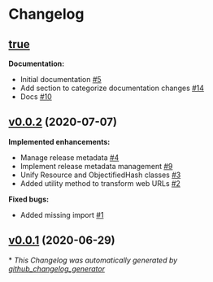 # Changelog

## [true](https://github.com/renehernandez/camp3/tree/HEAD)

**Documentation:**

- Initial documentation [\#5](https://github.com/renehernandez/camp3/issues/5)
- Add section to categorize documentation changes [\#14](https://github.com/renehernandez/camp3/pull/14)
- Docs [\#10](https://github.com/renehernandez/camp3/pull/10)

## [v0.0.2](https://github.com/renehernandez/camp3/tree/v0.0.2) (2020-07-07)

**Implemented enhancements:**

- Manage release metadata [\#4](https://github.com/renehernandez/camp3/issues/4)
- Implement release metadata management [\#9](https://github.com/renehernandez/camp3/pull/9)
- Unify Resource and ObjectifiedHash classes [\#3](https://github.com/renehernandez/camp3/pull/3)
- Added utility method to transform web URLs [\#2](https://github.com/renehernandez/camp3/pull/2)

**Fixed bugs:**

- Added missing import [\#1](https://github.com/renehernandez/camp3/pull/1)

## [v0.0.1](https://github.com/renehernandez/camp3/tree/v0.0.1) (2020-06-29)



\* *This Changelog was automatically generated by [github_changelog_generator](https://github.com/github-changelog-generator/github-changelog-generator)*
